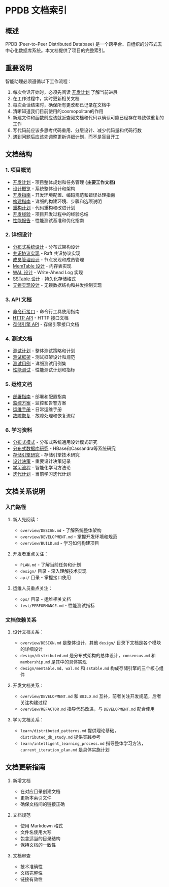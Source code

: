 # PPDB 文档索引

## 概述
PPDB (Peer-to-Peer Distributed Database) 是一个跨平台、自组织的分布式去中心化数据库系统。本文档提供了项目的完整索引。

## 重要说明
智能助理必须遵循以下工作流程：
1. 每次会话开始时，必须先阅读 [开发计划](PLAN.md) 了解当前进展
2. 在工作过程中，实时更新相关文档
3. 每次会话结束时，确保所有更改都已记录在文档中
4. 清晰知道我们目前使用的cosmopolitan的作用
5. 新建文件和函数前应该就近查阅文档和代码以确认可能已经存在导致做重复的工作
6. 写代码前应该多思考代码重用、分层设计、减少代码量和代码行数
7. 遇到问题后应该先调整更新详细计划，而不是盲目开工

## 文档结构

### 1. 项目概览
- [开发计划](PLAN.md) - 项目整体规划和任务管理 **(主要工作文档)**
- [设计概览](overview/DESIGN.md) - 系统整体设计和架构
- [开发指南](overview/DEVELOPMENT.md) - 开发环境配置、编码规范和错误处理指南
- [构建指南](overview/BUILD.md) - 详细的构建环境、步骤和选项说明
- [重构计划](overview/REFACTOR.md) - 代码重构和改进计划
- [开发经验](overview/EXPERIENCE.md) - 项目开发过程中的经验总结
- [性能报告](overview/PERFORMANCE.md) - 性能测试基准和优化指南

### 2. 详细设计
- [分布式系统设计](design/distributed.md) - 分布式架构设计
- [共识协议实现](design/consensus.md) - Raft 共识协议实现
- [成员管理设计](design/membership.md) - 节点发现和成员管理
- [MemTable 设计](design/memtable.md) - 内存表实现
- [WAL 设计](design/wal.md) - Write-Ahead Log 实现
- [SSTable 设计](design/sstable.md) - 持久化存储格式
- [无锁实现设计](design/lockfree.md) - 无锁数据结构和并发控制实现

### 3. API 文档
- [命令行接口](api/CLI.md) - 命令行工具使用指南
- [HTTP API](api/HTTP.md) - HTTP 接口文档
- [存储引擎 API](api/STORAGE.md) - 存储引擎接口文档

### 4. 测试文档
- [测试计划](test/PLAN.md) - 整体测试策略和计划
- [测试框架](test/FRAMEWORK.md) - 测试框架设计和规范
- [测试用例](test/CASES.md) - 详细测试用例集
- [性能测试](test/PERFORMANCE.md) - 性能测试计划和指标

### 5. 运维文档
- [部署指南](ops/DEPLOY.md) - 部署和配置指南
- [监控方案](ops/MONITOR.md) - 监控和告警方案
- [运维手册](ops/MAINTAIN.md) - 日常运维手册
- [故障恢复](ops/RECOVERY.md) - 故障处理和恢复流程

### 6. 学习资料
- [分布式模式](learn/distributed_patterns.md) - 分布式系统通用设计模式研究
- [分布式数据库研究](learn/distributed_db_study.md) - HBase和Cassandra等系统研究
- [存储引擎研究](learn/storage_engine_study.md) - 存储引擎技术研究
- [设计决策](learn/design_decisions.md) - 重要设计决策记录
- [学习流程](learn/intelligent_learning_process.md) - 智能化学习方法论
- [迭代计划](learn/current_iteration_plan.md) - 当前学习迭代计划

## 文档关系说明

### 入门路径
1. 新人先阅读：
   - `overview/DESIGN.md` - 了解系统整体架构
   - `overview/DEVELOPMENT.md` - 掌握开发环境和规范
   - `overview/BUILD.md` - 学习如何构建项目

2. 开发者重点关注：
   - `PLAN.md` - 了解当前任务和计划
   - `design/` 目录 - 深入理解技术实现
   - `api/` 目录 - 掌握接口使用

3. 运维人员重点关注：
   - `ops/` 目录 - 运维相关文档
   - `test/PERFORMANCE.md` - 性能测试指标

### 文档依赖关系
1. 设计文档关系：
   - `overview/DESIGN.md` 是整体设计，其他 `design/` 目录下文档是各个模块的详细设计
   - `design/distributed.md` 是分布式架构的总体设计，`consensus.md` 和 `membership.md` 是其中的具体实现
   - `design/memtable.md`、`wal.md` 和 `sstable.md` 构成存储引擎的三个核心组件

2. 开发文档关系：
   - `overview/DEVELOPMENT.md` 和 `BUILD.md` 互补，前者关注开发规范，后者关注构建过程
   - `overview/REFACTOR.md` 指导代码改进，与 `DEVELOPMENT.md` 配合使用

3. 学习文档关系：
   - `learn/distributed_patterns.md` 提供理论基础，`distributed_db_study.md` 提供实践参考
   - `learn/intelligent_learning_process.md` 指导整体学习方法，`current_iteration_plan.md` 是具体实施计划

## 文档更新指南

1. 新增文档
   - 在对应目录创建文档
   - 更新本索引文件
   - 确保文档间的链接正确

2. 文档规范
   - 使用 Markdown 格式
   - 文件名使用大写
   - 包含适当的目录结构
   - 保持文档的一致性

3. 文档审查
   - 技术准确性
   - 文档完整性
   - 链接有效性

